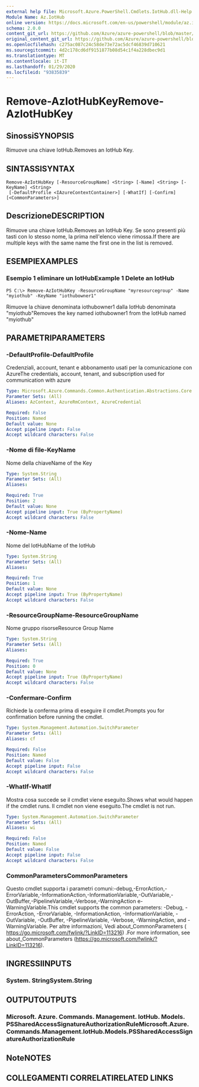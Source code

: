 ```yaml
---
external help file: Microsoft.Azure.PowerShell.Cmdlets.IotHub.dll-Help.xml
Module Name: Az.IotHub
online version: https://docs.microsoft.com/en-us/powershell/module/az.iothub/remove-aziothubkey
schema: 2.0.0
content_git_url: https://github.com/Azure/azure-powershell/blob/master/src/IotHub/IotHub/help/Remove-AzIotHubKey.md
original_content_git_url: https://github.com/Azure/azure-powershell/blob/master/src/IotHub/IotHub/help/Remove-AzIotHubKey.md
ms.openlocfilehash: c275ac087c24c58de73e72ac5dcf46839d710621
ms.sourcegitcommit: 4d2c178cd6df9151877b08d54c1f4a228dbec9d1
ms.translationtype: MT
ms.contentlocale: it-IT
ms.lasthandoff: 01/29/2020
ms.locfileid: "93835839"
---
```

# <span data-ttu-id="d6317-101">Remove-AzIotHubKey</span><span class="sxs-lookup"><span data-stu-id="d6317-101">Remove-AzIotHubKey</span></span>

## <span data-ttu-id="d6317-102">Sinossi</span><span class="sxs-lookup"><span data-stu-id="d6317-102">SYNOPSIS</span></span>
<span data-ttu-id="d6317-103">Rimuove una chiave IotHub.</span><span class="sxs-lookup"><span data-stu-id="d6317-103">Removes an IotHub Key.</span></span>

## <span data-ttu-id="d6317-104">SINTASSI</span><span class="sxs-lookup"><span data-stu-id="d6317-104">SYNTAX</span></span>

```
Remove-AzIotHubKey [-ResourceGroupName] <String> [-Name] <String> [-KeyName] <String>
 [-DefaultProfile <IAzureContextContainer>] [-WhatIf] [-Confirm] [<CommonParameters>]
```

## <span data-ttu-id="d6317-105">Descrizione</span><span class="sxs-lookup"><span data-stu-id="d6317-105">DESCRIPTION</span></span>
<span data-ttu-id="d6317-106">Rimuove una chiave IotHub.</span><span class="sxs-lookup"><span data-stu-id="d6317-106">Removes an IotHub Key.</span></span>
<span data-ttu-id="d6317-107">Se sono presenti più tasti con lo stesso nome, la prima nell'elenco viene rimossa.</span><span class="sxs-lookup"><span data-stu-id="d6317-107">If there are multiple keys with the same name the first one in the list is removed.</span></span>

## <span data-ttu-id="d6317-108">ESEMPI</span><span class="sxs-lookup"><span data-stu-id="d6317-108">EXAMPLES</span></span>

### <span data-ttu-id="d6317-109">Esempio 1 eliminare un IotHub</span><span class="sxs-lookup"><span data-stu-id="d6317-109">Example 1 Delete an IotHub</span></span>
```
PS C:\> Remove-AzIotHubKey -ResourceGroupName "myresourcegroup" -Name "myiothub" -KeyName "iothubowner1"
```

<span data-ttu-id="d6317-110">Rimuove la chiave denominata iothubowner1 dalla IotHub denominata "myiothub"</span><span class="sxs-lookup"><span data-stu-id="d6317-110">Removes the key named iothubowner1 from the IotHub named "myiothub"</span></span>

## <span data-ttu-id="d6317-111">PARAMETRI</span><span class="sxs-lookup"><span data-stu-id="d6317-111">PARAMETERS</span></span>

### <span data-ttu-id="d6317-112">-DefaultProfile</span><span class="sxs-lookup"><span data-stu-id="d6317-112">-DefaultProfile</span></span>
<span data-ttu-id="d6317-113">Credenziali, account, tenant e abbonamento usati per la comunicazione con Azure</span><span class="sxs-lookup"><span data-stu-id="d6317-113">The credentials, account, tenant, and subscription used for communication with azure</span></span>

```yaml
Type: Microsoft.Azure.Commands.Common.Authentication.Abstractions.Core.IAzureContextContainer
Parameter Sets: (All)
Aliases: AzContext, AzureRmContext, AzureCredential

Required: False
Position: Named
Default value: None
Accept pipeline input: False
Accept wildcard characters: False
```

### <span data-ttu-id="d6317-114">-Nome di file</span><span class="sxs-lookup"><span data-stu-id="d6317-114">-KeyName</span></span>
<span data-ttu-id="d6317-115">Nome della chiave</span><span class="sxs-lookup"><span data-stu-id="d6317-115">Name of the Key</span></span>

```yaml
Type: System.String
Parameter Sets: (All)
Aliases:

Required: True
Position: 2
Default value: None
Accept pipeline input: True (ByPropertyName)
Accept wildcard characters: False
```

### <span data-ttu-id="d6317-116">-Nome</span><span class="sxs-lookup"><span data-stu-id="d6317-116">-Name</span></span>
<span data-ttu-id="d6317-117">Nome del IotHub</span><span class="sxs-lookup"><span data-stu-id="d6317-117">Name of the IotHub</span></span>

```yaml
Type: System.String
Parameter Sets: (All)
Aliases:

Required: True
Position: 1
Default value: None
Accept pipeline input: True (ByPropertyName)
Accept wildcard characters: False
```

### <span data-ttu-id="d6317-118">-ResourceGroupName</span><span class="sxs-lookup"><span data-stu-id="d6317-118">-ResourceGroupName</span></span>
<span data-ttu-id="d6317-119">Nome gruppo risorse</span><span class="sxs-lookup"><span data-stu-id="d6317-119">Resource Group Name</span></span>

```yaml
Type: System.String
Parameter Sets: (All)
Aliases:

Required: True
Position: 0
Default value: None
Accept pipeline input: True (ByPropertyName)
Accept wildcard characters: False
```

### <span data-ttu-id="d6317-120">-Confermare</span><span class="sxs-lookup"><span data-stu-id="d6317-120">-Confirm</span></span>
<span data-ttu-id="d6317-121">Richiede la conferma prima di eseguire il cmdlet.</span><span class="sxs-lookup"><span data-stu-id="d6317-121">Prompts you for confirmation before running the cmdlet.</span></span>

```yaml
Type: System.Management.Automation.SwitchParameter
Parameter Sets: (All)
Aliases: cf

Required: False
Position: Named
Default value: False
Accept pipeline input: False
Accept wildcard characters: False
```

### <span data-ttu-id="d6317-122">-WhatIf</span><span class="sxs-lookup"><span data-stu-id="d6317-122">-WhatIf</span></span>
<span data-ttu-id="d6317-123">Mostra cosa succede se il cmdlet viene eseguito.</span><span class="sxs-lookup"><span data-stu-id="d6317-123">Shows what would happen if the cmdlet runs.</span></span>
<span data-ttu-id="d6317-124">Il cmdlet non viene eseguito.</span><span class="sxs-lookup"><span data-stu-id="d6317-124">The cmdlet is not run.</span></span>

```yaml
Type: System.Management.Automation.SwitchParameter
Parameter Sets: (All)
Aliases: wi

Required: False
Position: Named
Default value: False
Accept pipeline input: False
Accept wildcard characters: False
```

### <span data-ttu-id="d6317-125">CommonParameters</span><span class="sxs-lookup"><span data-stu-id="d6317-125">CommonParameters</span></span>
<span data-ttu-id="d6317-126">Questo cmdlet supporta i parametri comuni:-debug,-ErrorAction,-ErrorVariable,-InformationAction,-InformationVariable,-OutVariable,-OutBuffer,-PipelineVariable,-Verbose,-WarningAction e-WarningVariable.</span><span class="sxs-lookup"><span data-stu-id="d6317-126">This cmdlet supports the common parameters: -Debug, -ErrorAction, -ErrorVariable, -InformationAction, -InformationVariable, -OutVariable, -OutBuffer, -PipelineVariable, -Verbose, -WarningAction, and -WarningVariable.</span></span> <span data-ttu-id="d6317-127">Per altre informazioni, Vedi about_CommonParameters ( https://go.microsoft.com/fwlink/?LinkID=113216) .</span><span class="sxs-lookup"><span data-stu-id="d6317-127">For more information, see about_CommonParameters (https://go.microsoft.com/fwlink/?LinkID=113216).</span></span>

## <span data-ttu-id="d6317-128">INGRESSI</span><span class="sxs-lookup"><span data-stu-id="d6317-128">INPUTS</span></span>

### <span data-ttu-id="d6317-129">System. String</span><span class="sxs-lookup"><span data-stu-id="d6317-129">System.String</span></span>

## <span data-ttu-id="d6317-130">OUTPUT</span><span class="sxs-lookup"><span data-stu-id="d6317-130">OUTPUTS</span></span>

### <span data-ttu-id="d6317-131">Microsoft. Azure. Commands. Management. IotHub. Models. PSSharedAccessSignatureAuthorizationRule</span><span class="sxs-lookup"><span data-stu-id="d6317-131">Microsoft.Azure.Commands.Management.IotHub.Models.PSSharedAccessSignatureAuthorizationRule</span></span>

## <span data-ttu-id="d6317-132">Note</span><span class="sxs-lookup"><span data-stu-id="d6317-132">NOTES</span></span>

## <span data-ttu-id="d6317-133">COLLEGAMENTI CORRELATI</span><span class="sxs-lookup"><span data-stu-id="d6317-133">RELATED LINKS</span></span>
